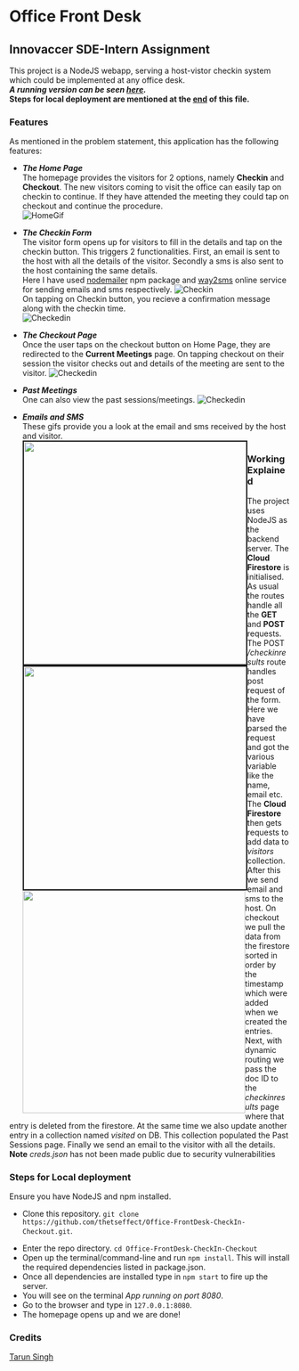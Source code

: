 # Office Front Desk 
## Innovaccer SDE-Intern Assignment
This project is a NodeJS webapp, serving a host-vistor checkin system which could be implemented at any office desk.  
**_A running version can be seen [here](https://thawing-gorge-92211.herokuapp.com/)._**  
**Steps for local deployment are mentioned at the [end](https://github.com/thetseffect/Office-FrontDesk-CheckIn-Checkout#steps-for-local-deployment) of this file.**
### Features
As mentioned in the problem statement, this application has the following features:  
+ _**The Home Page**_  
  The homepage provides the visitors for 2 options, namely **Checkin** and **Checkout**. The new visitors coming to visit the office can easily tap on checkin to continue. If they have attended the meeting they could tap on checkout and continue the procedure.  
  ![HomeGif](https://github.com/thetseffect/Office-FrontDesk-CheckIn-Checkout/blob/master/GIFs/home.gif)  
+ _**The Checkin Form**_  
  The visitor form opens up for visitors to fill in the details and tap on the checkin button. This triggers 2 functionalities. First, an email is sent to the host with all the details of the visitor. Secondly a sms is also sent to the host containing the same details.  
  Here I have used [nodemailer](https://www.npmjs.com/package/nodemailer) npm package and [way2sms](https://www.way2sms.com/) online service for sending emails and sms respectively.
  ![Checkin](https://github.com/thetseffect/Office-FrontDesk-CheckIn-Checkout/blob/master/GIFs/checkin.gif)  
    On tapping on Checkin button, you recieve a confirmation message along with the checkin time.  
  ![Checkedin](https://github.com/thetseffect/Office-FrontDesk-CheckIn-Checkout/blob/master/GIFs/form.gif)
  
+ _**The Checkout Page**_  
   Once the user taps on the checkout button on Home Page, they are redirected to the **Current Meetings** page. On tapping checkout on their session the visitor checks out and details of the meeting are sent to the visitor.
  ![Checkedin](https://github.com/thetseffect/Office-FrontDesk-CheckIn-Checkout/blob/master/GIFs/checkout.gif)
  
+ _**Past Meetings**_  
    One can also view the past sessions/meetings.
    ![Checkedin](https://github.com/thetseffect/Office-FrontDesk-CheckIn-Checkout/blob/master/GIFs/pastmeets.gif) 
+ _**Emails and SMS**_  
    These gifs provide you a look at the email and sms received by the host and visitor.  
    <img style="float:left;" src="https://github.com/thetseffect/Office-FrontDesk-CheckIn-Checkout/blob/master/GIFs/Screenshot_2019-11-27-01-55-28-934_com.google.android.gm-01.jpeg" height="400px" border = "2"/>
    <img style="float:left;" src="https://github.com/thetseffect/Office-FrontDesk-CheckIn-Checkout/blob/master/GIFs/Screenshot_2019-11-28-00-04-16-056_com.android.mms-01.jpeg" height="400px" border = "2" />
    <img style="float:left;" src="https://github.com/thetseffect/Office-FrontDesk-CheckIn-Checkout/blob/master/GIFs/Screenshot_2019-11-27-23-36-26-848_com.google.android.gm-01.jpeg" height = "400px"/>  
### Working Explained
The project uses NodeJS as the backend server. The **Cloud Firestore** is initialised. As usual the routes handle all the **GET** and **POST** requests. The POST _/checkinresults_ route handles post request of the form. Here we have parsed the request and got the various variable like the name, email etc. The **Cloud Firestore** then gets requests to add data to _visitors_ collection. After this we send email and sms to the host. On checkout we pull the data from the firestore sorted in order by the timestamp which were added when we created the entries. Next, with dynamic routing we pass the doc ID to the _checkinresults_ page where that entry is deleted from the firestore. At the same time we also update another entry in a collection named _visited_ on DB. This collection populated the Past Sessions page. Finally we send an email to the visitor with all the details.   
**Note** _creds.json_ has not been made public due to security vulnerabilities
### Steps for Local deployment  
Ensure you have NodeJS and npm installed.   
+ Clone this repository. `git clone https://github.com/thetseffect/Office-FrontDesk-CheckIn-Checkout.git`.
- Enter the repo directory. `cd Office-FrontDesk-CheckIn-Checkout`
- Open up the terminal/command-line and run `npm install`. This will install the required dependencies listed in package.json.
- Once all dependencies are installed type in `npm start` to fire up the server.
- You will see on the terminal _App running on port 8080_.
- Go to the browser and type in `127.0.0.1:8080`.
- The homepage opens up and we are done!


### Credits
[Tarun Singh](https://www.linkedin.com/in/thetseffect/) 

